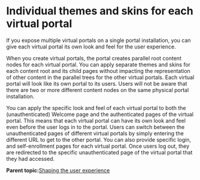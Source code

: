 # Individual themes and skins for each virtual portal

If you expose multiple virtual portals on a single portal installation, you can give each virtual portal its own look and feel for the user experience.

When you create virtual portals, the portal creates parallel root content nodes for each virtual portal. You can apply separate themes and skins for each content root and its child pages without impacting the representation of other content in the parallel trees for the other virtual portals. Each virtual portal will look like its own portal to its users. Users will not be aware that there are two or more different content nodes on the same physical portal installation.

You can apply the specific look and feel of each virtual portal to both the \(unauthenticated\) Welcome page and the authenticated pages of the virtual portal. This means that each virtual portal can have its own look and feel even before the user logs in to the portal. Users can switch between the unauthenticated pages of different virtual portals by simply entering the different URL to get to the other portal. You can also provide specific login, and self-enrollment pages for each virtual portal. Once users log out, they are redirected to the specific unauthenticated page of the virtual portal that they had accessed.

**Parent topic:**[Shaping the user experience ](../admin-system/advppln_shape_ux.md)

